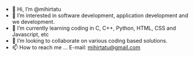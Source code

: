 - 👋 Hi, I’m @mihirtatu
- 👀 I’m interested in software development, application development and we development.
- 🌱 I’m currently learning coding in C, C++, Python, HTML, CSS and Javascript, etc
- 💞️ I’m looking to collaborate on various coding based solutions.
- 📫 How to reach me ... E-mail: mihirtatu@gmail.com

<!---
mihirtatu/mihirtatu is a ✨ special ✨ repository because its `README.md` (this file) appears on your GitHub profile.
You can click the Preview link to take a look at your changes.
--->
